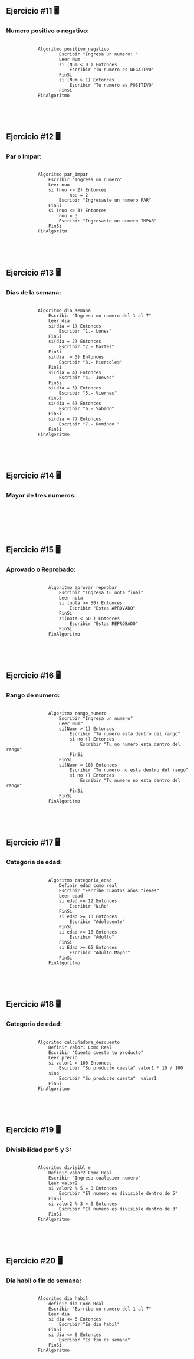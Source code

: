 <h2>Ejercicio #11 🖥️ </h2>
<h3>Numero positivo o negativo:</h3>
    <pre>
        <code> 
            Algoritmo positivo_negativo
                    Escribir "Ingresa un numero: "
                    Leer Num
                    si (Num < 0 ) Entonces
                        Escribir "Tu numero es NEGATIVO"
                    FinSi
                    si (Num > 1) Entonces
                        Escribir "Tu numero es POSITIVO"
                    FinSi
            FinAlgoritmo
        </code>
    </pre>

<br>

<h2>Ejercicio #12 🖥️ </h2>
<h3>Par o Impar:</h3>
        <pre>
        <code> 
            Algoritmo par_impar
                Escribir "Ingresa un numero"
                Leer nuo
                si (nuo <> 2) Entonces
                        nou = 2
                    Escribir "Ingresaste un numero PAR"
                FinSi
                si (nuo <> 3) Entonces
                    nou = 3
                    Escribir "Ingresaste un numero IMPAR"
                FinSi
            FinAlgoritm
        </code>
        </pre>

<br>

<h2>Ejercicio #13 🖥️ </h2>
<h3>Dias de la semana:</h3>
        <pre>
        <code>
            Algoritmo dia_semana
                Escribir "Ingresa un numero del 1 al 7"
                Leer dia 
                si(dia = 1) Entonces
                    Escribir "1.- Lunes"
                FinSi
                si(dia = 2) Entonces
                    Escribir "2.- Martes"
                FinSi
                si(dia  = 3) Entonces
                    Escribir "3.- Miercoles"
                FinSi
                si(dia = 4) Entonces
                    Escribir "4.- Jueves"
                FinSi
                si(dia = 5) Entonces
                    Escribir "5.- Viernes"
                FinSi
                si(dia = 6) Entonces
                    Escribir "6.- Sabado"
                FinSi
                si(dia = 7) Entonces
                    Escribir "7.- Domindo "
                FinSi
            FinAlgoritmo
        </code>
        </pre>

<br>

<h2>Ejercicio #14 🖥️ </h2>
<h3>Mayor de tres numeros:</h3>
        <pre>
        <code>
        </code>
        </pre>

<br>

<h2>Ejercicio #15 🖥️ </h2>
<h3>Aprovado o Reprobado:</h3>
            <pre>
            <code>
                Algoritmo aprovar_reprobar 
                    Escribir "Ingresa tu nota final"
                    Leer nota
                    si (nota >= 60) Entonces
                        Escribir "Estas APROVADO"
                    FinSi
                    si(nota < 60 ) Entonces
                        Escribir "Estas REPROBADO"
                    FinSi
                FinAlgoritmo
            </code>
            </pre>

<br>

<h2>Ejercicio #16 🖥️ </h2>
<h3>Rango de numero:</h3>
            <pre>
            <code>
                Algoritmo rango_numero
                    Escribir "Ingresa un numero"
                    Leer Numr
                    si(Numr > 1) Entonces
                        Escribir "Tu numero esta dentro del rango"
                        si no () Entonces
                            Escribir "Tu no numero esta dentro del rango"
                        FinSi
                    FinSi
                    si(Numr = 10) Entonces
                        Escribir "Tu numero no esta dentro del rango"
                        si no () Entonces
                            Escribir "Tu numero no esta dentro del rango"
                        FinSi
                    FinSi
                FinAlgoritmo
            </code>
            </pre>

<br>

<h2>Ejercicio #17 🖥️ </h2>
<h3>Categoria de edad:</h3>
            <pre>
            <code>
                Algoritmo categoria_edad
                    Definir edad como real 
                    Escribir "Escribe cuantos años tienes"
                    Leer edad 
                    si edad <= 12 Entonces
                        Escribir "Niño"
                    FinSi
                    si edad >= 13 Entonces
                        Escribir "Adolecente"
                    FinSi
                    si edad >= 18 Entonces
                        Escribir "Adulto"
                    FinSi
                    si Edad >= 65 Entonces
                        Escribir "Adulto Mayor"
                    FinSi
                FinAlgoritmo
            </code>
            </pre>

<br>

<h2>Ejercicio #18 🖥️ </h2>
<h3>Categoria de edad:</h3>
        <pre>
        <code>
            Algoritmo calcuñadora_descuento
                Definir valor1 Como Real
                Escribir "Cuenta cuesta tu producto"
                Leer precio 
                si valor1 > 100 Entonces
                    Escribir "Su producto cuesta" valor1 * 10 / 100
                sino 
                    Escribir "Su producto cuesta"  valor1
                FinSi  
            FinAlgoritmo
        </code>
        </pre>

<br>

<h2>Ejercicio #19 🖥️ </h2>
<h3>Divisibilidad por 5 y 3:</h3>
        <pre>
        <code>
            Algoritmo divisibl_e
                Definir valor2 Como Real
                Escribir "Ingresa cualquier numero"
                Leer valor2
                si valor2 % 5 = 0 Entonces
                    Escribir "El numero es divisible dentro de 5"
                FinSi
                si valor2 % 3 = 0 Entonces
                    Escribir "El numero es divisible dentro de 3"
                FinSi
            FinAlgoritmo
        </code>
        </pre>

<br>

<h2>Ejercicio #20 🖥️ </h2>
<h3>Dia habil o fin de semana:</h3>
        <pre>
        <code>
            Algoritmo dia_habil
                definir dia Como Real
                Escribir "Esrribe un numero del 1 al 7"
                Leer dia 
                si dia <= 5 Entonces
                    Escribir "Es dia habil"
                FinSi
                si dia <= 6 Entonces
                    Escribir "Es fin de semana"
                FinSi
            FinAlgoritmo
        </code>
        </pre>

<br>